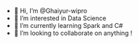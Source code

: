 - 👋 Hi, I’m @Ghaiyur-wipro
- 👀 I’m interested in Data Science
- 🌱 I’m currently learning Spark and C#
- 💞️ I’m looking to collaborate on anything !
